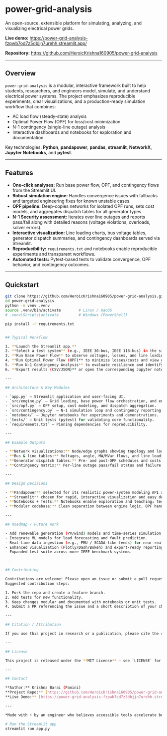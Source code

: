 # power-grid-analysis

An open-source, extensible platform for simulating, analyzing, and visualizing electrical power grids.

**Live demo:** https://power-grid-analysis-fzpwb7od7z5dbjjn7urehh.streamlit.app/

**Repository:** https://github.com/HeroicKrishna160905/power-grid-analysis

---

## Overview

`power-grid-analysis` is a modular, interactive framework built to help students, researchers, and engineers model, simulate, and understand electrical power systems. The project emphasizes reproducible experiments, clear visualizations, and a production-ready simulation workflow that combines:

- AC load flow (steady-state) analysis
- Optimal Power Flow (OPF) for loss/cost minimization
- N-1 contingency (single-line outage) analysis
- Interactive dashboards and notebooks for exploration and documentation

Key technologies: **Python**, **pandapower**, **pandas**, **streamlit**, **NetworkX**, **Jupyter Notebooks**, and **pytest**.

---

## Features

- **One-click analyses:** Run base power flow, OPF, and contingency flows from the Streamlit UI.
- **Robust simulation engine:** Handles convergence issues with fallbacks and targeted engineering fixes for known unstable cases.
- **OPF pipeline:** Deep-copies networks for isolated OPF runs, sets cost models, and aggregates dispatch tables for all generator types.
- **N-1 Security assessment:** Iterates over line outages and reports pass/fail along with detailed reasons (voltage violations, overloads, solver errors).
- **Interactive visualization:** Line loading charts, bus voltage tables, generator dispatch summaries, and contingency dashboards served via Streamlit.
- **Reproducibility:** `requirements.txt` and notebooks enable reproducible experiments and transparent workflows.
- **Automated tests:** Pytest-based tests to validate convergence, OPF behavior, and contingency outcomes.

---

## Quickstart

```bash
git clone https://github.com/HeroicKrishna160905/power-grid-analysis.git
cd power-grid-analysis
python -m venv .venv
source .venv/bin/activate        # Linux / macOS
# .venv\Scripts\activate         # Windows (PowerShell)

pip install -r requirements.txt


## Typical Workflow

1. **Launch the Streamlit app.**
2. **Select a test system** (e.g., IEEE 30-bus, IEEE 118-bus) in the sidebar.
3. **Run Base Power Flow** to observe voltages, losses, and line loadings.
4. **Run Optimal Power Flow (OPF)** to minimize losses/costs and view generator dispatch.
5. **Run N-1 Contingency Analysis** to evaluate resilience and identify weak points.
6. **Export results (CSV/JSON)** or open the corresponding Jupyter notebook for reproducible documentation.

---

## Architecture & Key Modules

- `app.py` — Streamlit application and user-facing UI.  
- `src/engine.py` — Grid loading, base power flow orchestration, and engineering fixes.  
- `src/opf.py` — OPF setup, cost modeling, and dispatch aggregation.  
- `src/contingency.py` — N-1 simulation loop and contingency reporting.  
- `notebook/` — Jupyter notebooks for experiments and demonstrations.  
- `tests/` — Unit tests (pytest) for validating core functionality.  
- `requirements.txt` — Pinning dependencies for reproducibility.

---

## Example Outputs

- **Network visualizations:** Node/edge graphs showing topology and loading.  
- **Bus & line tables:** Voltages, angle, MW/MVar flows, and line loadings.  
- **Generator dispatch tables:** Pre- and post-OPF schedules and costs.  
- **Contingency matrix:** Per-line outage pass/fail status and failure reasons.

---

## Design Decisions

- **Pandapower** selected for its realistic power-system modeling API and ecosystem compatibility.  
- **Streamlit** chosen for rapid, interactive visualization and easy deployment.  
- **Notebooks + Tests:** Notebooks enable exploration and teaching; tests provide reliability for research-grade outputs.  
- **Modular codebase:** Clean separation between engine logic, OPF handling, and UI to simplify extension and testing.

---

## Roadmap / Future Work

- Add renewable generation (PV/wind) models and time-series simulation.  
- Integrate ML models for load forecasting and fault prediction.  
- Real-time data ingestion (e.g., PMU / SCADA-like feeds) for near-real-time dashboards.  
- Enhanced visualization (Plotly/Dash/Bokeh) and export-ready reporting.  
- Expanded test-suite across more IEEE benchmark systems.

---

## Contributing

Contributions are welcome! Please open an issue or submit a pull request.  
Suggested contribution steps:

1. Fork the repo and create a feature branch.  
2. Add tests for new functionality.  
3. Keep changes modular and documented with notebooks or unit tests.  
4. Submit a PR referencing the issue and a short description of your changes.

---

## Citation / Attribution

If you use this project in research or a publication, please cite the repository URL and include a short description of how you used it.

---

## License

This project is released under the **MIT License** — see `LICENSE` for details.

---

## Contact

**Author:** Krishna Barai (Panini)  
**Project Repo:** [https://github.com/HeroicKrishna160905/power-grid-analysis](https://github.com/HeroicKrishna160905/power-grid-analysis)  
**Live Demo:** [https://power-grid-analysis-fzpwb7od7z5dbjjn7urehh.streamlit.app/](https://power-grid-analysis-fzpwb7od7z5dbjjn7urehh.streamlit.app/)

---

*Made with ⚡ by an engineer who believes accessible tools accelerate better power systems.*

# Run the Streamlit app
streamlit run app.py
